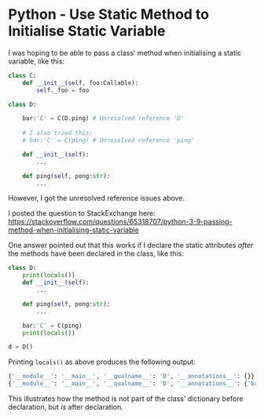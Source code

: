 # Python - Use Static Method to Initialise Static Variable

I was hoping to be able to pass a class' method when initialising a static variable, like this:
```py
class C:
    def __init__(self, foo:Callable):
        self._foo = foo

class D:

    bar:'C' = C(D.ping) # Unresolved reference 'D'
	
	# I also tried this;
	# bar:'C' = C(ping) # Unresolved reference 'ping'

    def __init__(self):
        ...

    def ping(self, pong:str):
        ...
```

However, I got the unresolved reference issues above. 

I posted the question to StackExchange here: https://stackoverflow.com/questions/65318707/python-3-9-passing-method-when-initialising-static-variable

One answer pointed out that this works if I declare the static attributes *after* the methods have been declared in the class, like this:

```py
class D:
    print(locals())
    def __init__(self):
        ...

    def ping(self, pong:str):
        ...

    bar:'C' = C(ping)
    print(locals())

d = D()
```

Printing `locals()` as above produces the following output:
```py
{'__module__': '__main__', '__qualname__': 'D', '__annotations__': {}}
{'__module__': '__main__', '__qualname__': 'D', '__annotations__': {'bar': 'C'}, '__init__': <function D.__init__ at 0x0000021AEA7EA820>, 'ping': <function D.ping at 0x0000021AEA7F08B0>, 'bar': <__main__.C object at 0x0000021AEA7A5FD0>}
```

This illustrates how the method is not part of the class' dictionary before declaration, but *is* after declaration.